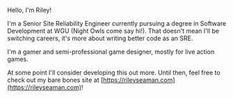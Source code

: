 Hello, I'm Riley!

I'm a Senior Site Reliability Engineer currently pursuing a degree in Software Development at WGU (Night Owls come say hi!). That doesn't mean I'll be switching careers, it's more about writing better code as an SRE.

I'm a gamer and semi-professional game designer, mostly for live action games.

At some point I'll consider developing this out more. Until then, feel free to check out my bare bones site at [https://rileyseaman.com](https://rileyseaman.com)!
